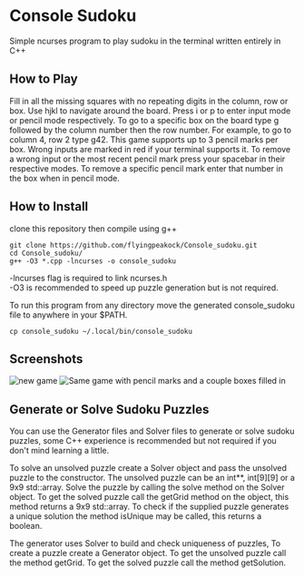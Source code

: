 # Console Sudoku

Simple ncurses program to play sudoku in the terminal
written entirely in C++

## How to Play
Fill in all the missing squares with no repeating digits in
the column, row or box.
Use hjkl to navigate around the board.
Press i or p to enter input mode or pencil mode respectively.
To go to a specific box on the board type g followed by the 
column number then the row number. For example, to go to 
column 4, row 2 type g42.
This game supports up to 3 pencil marks per box.
Wrong inputs are marked in red if your terminal supports it.
To remove a wrong input or the most recent pencil mark press
your spacebar in their respective modes.
To remove a specific pencil mark enter that number in the box
when in pencil mode.

## How to Install
clone this repository then compile using g++     
```
git clone https://github.com/flyingpeakock/Console_sudoku.git
cd Console_sudoku/
g++ -O3 *.cpp -lncurses -o console_sudoku
```
-lncurses flag is required to link ncurses.h   
-O3 is recommended to speed up puzzle generation but is not required.   

To run this program from any directory move the generated
console_sudoku file to anywhere in your $PATH.
```
cp console_sudoku ~/.local/bin/console_sudoku
```

## Screenshots
![new game](https://i.imgur.com/q429YPm.png)
![Same game with pencil marks and a couple boxes filled in](https://i.imgur.com/5ukQp6O.png)

## Generate or Solve Sudoku Puzzles
You can use the Generator files and Solver files to generate
or solve sudoku puzzles, some C++ experience is recommended
but not required if you don't mind learning a little.

To solve an unsolved puzzle create a Solver object and pass the 
unsolved puzzle to the constructor. The unsolved puzzle
can be an int\*\*, int[9][9] or a 9x9 std::array. Solve the 
puzzle by calling the solve method on the Solver object.
To get the solved puzzle call the getGrid method on the object,
this method returns a 9x9 std::array. 
To check if the supplied puzzle generates a unique solution 
the method isUnique may be called, this returns a boolean.

The generator uses Solver to build and check uniqueness of puzzles,
To create a puzzle create a Generator object. To get the unsolved
puzzle call the method getGrid. To get the solved puzzle call the
method getSolution.

